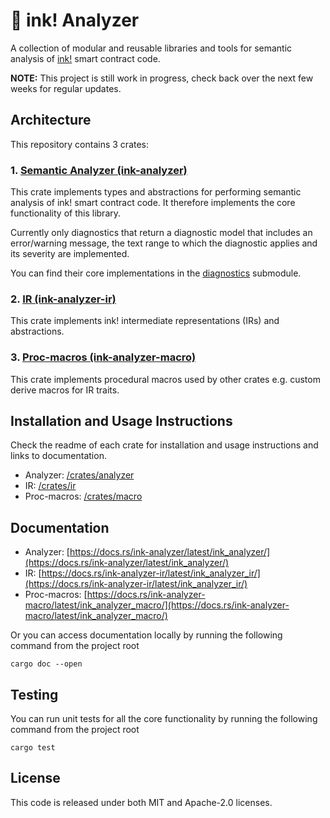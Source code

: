 # 🦑 ink! Analyzer

A collection of modular and reusable libraries and tools for semantic analysis of [ink!](https://use.ink/) smart contract code.

**NOTE:** This project is still work in progress, check back over the next few weeks for regular updates.

## Architecture

This repository contains 3 crates:

### 1. [Semantic Analyzer (ink-analyzer)](/crates/analyzer)
This crate implements types and abstractions for performing semantic analysis of ink! smart contract code.
It therefore implements the core functionality of this library.

Currently only diagnostics that return a diagnostic model that includes an error/warning message, the text range to which the diagnostic applies and its severity are implemented.

You can find their core implementations in the [diagnostics](/crates/analyzer/src/analysis/diagnostics.rs) submodule.

### 2. [IR (ink-analyzer-ir)](/crates/ir)
This crate implements ink! intermediate representations (IRs) and abstractions.

### 3. [Proc-macros (ink-analyzer-macro)](/crates/macro)
This crate implements procedural macros used by other crates e.g. custom derive macros for IR traits.

## Installation and Usage Instructions

Check the readme of each crate for installation and usage instructions and links to documentation.

- Analyzer: [/crates/analyzer](/crates/analyzer)
- IR: [/crates/ir](/crates/ir)
- Proc-macros: [/crates/macro](/crates/macro)

## Documentation

- Analyzer: [https://docs.rs/ink-analyzer/latest/ink_analyzer/](https://docs.rs/ink-analyzer/latest/ink_analyzer/)
- IR: [https://docs.rs/ink-analyzer-ir/latest/ink_analyzer_ir/](https://docs.rs/ink-analyzer-ir/latest/ink_analyzer_ir/)
- Proc-macros: [https://docs.rs/ink-analyzer-macro/latest/ink_analyzer_macro/](https://docs.rs/ink-analyzer-macro/latest/ink_analyzer_macro/)

Or you can access documentation locally by running the following command from the project root

```shell
cargo doc --open
```

## Testing

You can run unit tests for all the core functionality by running the following command from the project root

```shell
cargo test
```

## License

This code is released under both MIT and Apache-2.0 licenses.
